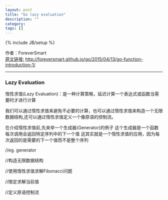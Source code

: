 ```yaml
---
layout: post
title: "Go lazy evaluation"
description: ""
category: 
tags: []
---
```

{% include JB/setup %}

作者：ForeverSmart   
[原文链接:](http://foreversmart.github.io/go/2015/04/13/go-function-introduction-1/) http://foreversmart.github.io/go/2015/04/13/go-function-introduction-1/

----

### Lazy Evaluation

惰性求值(Lazy Evaluation)：是一种计算策略，延迟计算一个表达式或函数当需要时才进行计算

我们可以通过惰性求值来避免不必要的计算，也可以通过惰性求值来构造一个无限数据结构,还可以通过惰性求值定义一个像原语的控制流。

在介绍惰性求值前,先来举一个生成器(Generator)的例子
这个生成器是一个函数每次调用会返回特定序列中的下一个值
这其实就是一个惰性求值的应用，因为每次返回的是需要的下一个值而不是整个序列

//eg. generator

//构造无限数据结构

//使用惰性求值求解Fibonacci问题

//限定求解当前值

//定义原语控制流


